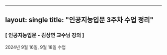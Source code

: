 
---
layout: single
title: "인공지능입문 3주차 수업 정리"
---
### [ 인공지능입문 - 김상연 교수님 강의 ]
2024년 9월 16일, 9월 18일 수업
